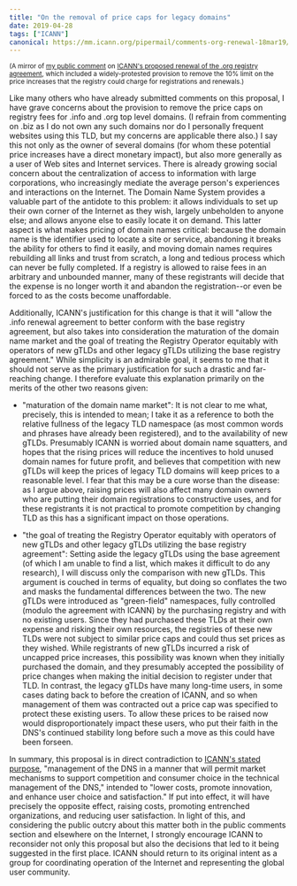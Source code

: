 ```yaml
---
title: "On the removal of price caps for legacy domains"
date: 2019-04-28
tags: ["ICANN"]
canonical: https://mm.icann.org/pipermail/comments-org-renewal-18mar19/2019q2/002685.html
---
```

<small>(A mirror of [my public comment][pub-comment] on [ICANN's proposed renewal of the .org registry agreement][org-proposal],
which included a widely-protested provision to remove the 10% limit on the price increases that the registry could charge
for registrations and renewals.)</small>

[pub-comment]: https://mm.icann.org/pipermail/comments-org-renewal-18mar19/2019q2/002685.html
[org-proposal]: https://www.icann.org/public-comments/org-renewal-2019-03-18-en


Like many others who have already submitted comments on this proposal,
I have grave concerns about the provision to remove the price caps on
registry fees for .info and .org top level domains. (I refrain from
commenting on .biz as I do not own any such domains nor do I
personally frequent websites using this TLD, but my concerns are
applicable there also.) I say this not only as the owner of several
domains (for whom these potential price increases have a direct
monetary impact), but also more generally as a user of Web sites and
Internet services. There is already growing social concern about the
centralization of access to information with large corporations, who
increasingly mediate the average person's experiences and interactions
on the Internet. The Domain Name System provides a valuable part of
the antidote to this problem: it allows individuals to set up their
own corner of the Internet as they wish, largely unbeholden to anyone
else; and allows anyone else to easily locate it on demand. This
latter aspect is what makes pricing of domain names critical: because
the domain name is the identifier used to locate a site or service,
abandoning it breaks the ability for others to find it easily, and
moving domain names requires rebuilding all links and trust from
scratch, a long and tedious process which can never be fully
completed. If a registry is allowed to raise fees in an arbitrary and
unbounded manner, many of these registrants will decide that the
expense is no longer worth it and abandon the registration--or even be
forced to as the costs become unaffordable.

<!--more-->

Additionally, ICANN's justification for this change is that it will
"allow the .info renewal agreement to better conform with the base
registry agreement, but also takes into consideration the maturation
of the domain name market and the goal of treating the Registry
Operator equitably with operators of new gTLDs and other legacy gTLDs
utilizing the base registry agreement." While simplicity is an
admirable goal, it seems to me that it should not serve as the primary
justification for such a drastic and far-reaching change. I therefore
evaluate this explanation primarily on the merits of the other two
reasons given:

  * "maturation of the domain name market": It is not clear to me what,
precisely, this is intended to mean; I take it as a reference to both
the relative fullness of the legacy TLD namespace (as most common
words and phrases have already been registered), and to the
availability of new gTLDs. Presumably ICANN is worried about domain
name squatters, and hopes that the rising prices will reduce the
incentives to hold unused domain names for future profit, and believes
that competition with new gTLDs will keep the prices of legacy TLD
domains will keep prices to a reasonable level. I fear that this may
be a cure worse than the disease: as I argue above, raising prices
will also affect many domain owners who are putting their domain
registrations to constructive uses, and for these registrants it is
not practical to promote competition by changing TLD as this has a
significant impact on those operations.

  * "the goal of treating the Registry Operator equitably with operators
of new gTLDs and other legacy gTLDs utilizing the base registry
agreement": Setting aside the legacy gTLDs using the base agreement
(of which I am unable to find a list, which makes it difficult to do
any research), I will discuss only the comparison with new gTLDs. This
argument is couched in terms of equality, but
doing so conflates the two and masks the fundamental differences
between the two. The new gTLDs were introduced as "green-field"
namespaces, fully controlled (modulo the agreement with ICANN) by the
purchasing registry and with no existing users. Since they had
purchased these TLDs at their own expense and risking their own
resources, the registries of these new TLDs were not subject to
similar price caps and could thus set prices as they wished. While
registrants of new gTLDs incurred a risk of uncapped price increases,
this possibility was known when they initially purchased the domain,
and they presumably accepted the possibility of price changes when
making the initial decision to register under that TLD. In contrast,
the legacy gTLDs have many long-time users, in some cases dating back
to before the creation of ICANN, and so when management of them was
contracted out a price cap was specified to protect these existing
users. To allow these prices to be raised now would disproportionately
impact these users, who put their faith in the DNS's continued
stability long before such a move as this could have been forseen.

In summary, this proposal is in direct contradiction to [ICANN's stated purpose][1],
"management of the DNS in a manner that will permit market
mechanisms to support competition and consumer choice in the technical
management of the DNS," intended to "lower costs, promote innovation,
and enhance user choice and satisfaction." If put into effect, it will
have precisely the opposite effect, raising costs, promoting
entrenched organizations, and reducing user satisfaction. In light of
this, and considering the public outcry about this matter both in the
public comments section and elsewhere on the Internet, I strongly
encourage ICANN to reconsider not only this proposal but also the
decisions that led to it being suggested in the first place. ICANN
should return to its original intent as a group for coordinating
operation of the Internet and representing the global user community.

[1]: https://www.icann.org/resources/unthemed-pages/icann-mou-1998-11-25-en
